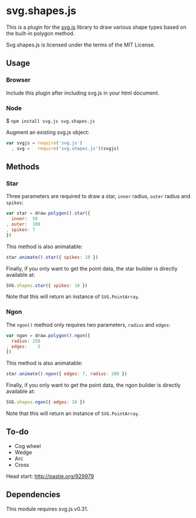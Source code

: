 # svg.shapes.js

This is a plugin for the [svg.js](http://svgjs.com) library to draw various shape types based on the built-in polygon method.

Svg.shapes.js is licensed under the terms of the MIT License.


## Usage

### Browser

Include this plugin after including svg.js in your html document.

### Node

$ `npm install svg.js svg.shapes.js`

Augment an existing svg.js object:

```javascript
var svgjs = require('svg.js')
  , svg =   require('svg.shapes.js')(svgjs)
```


## Methods

### Star

Three parameters are required to draw a star, `inner` radius, `outer` radius and `spikes`:

```javascript
var star = draw.polygon().star({
  inner:  50
, outer:  100
, spikes: 7
})
```

This method is also animatable:

```javascript
star.animate().star({ spikes: 10 })
```

Finally, if you only want to get the point data, the star builder is directly available at:

```javascript
SVG.shapes.star({ spikes: 10 })
```

Note that this will return an instance of `SVG.PointArray`.


### Ngon

The `ngon()` method only requires two parameters, `radius` and `edges`:

```javascript
var ngon = draw.polygon().ngon({
  radius: 150
, edges: 	5
})
```

This method is also animatable:

```javascript
star.animate().ngon({ edges: 7, radius: 200 })
```

Finally, if you only want to get the point data, the ngon builder is directly available at:

```javascript
SVG.shapes.ngon({ edges: 10 })
```

Note that this will return an instance of `SVG.PointArray`.


## To-do

- Cog wheel
- Wedge
- Arc
- Cross

Head start: http://pastie.org/929979


## Dependencies

This module requires svg.js v0.31.

